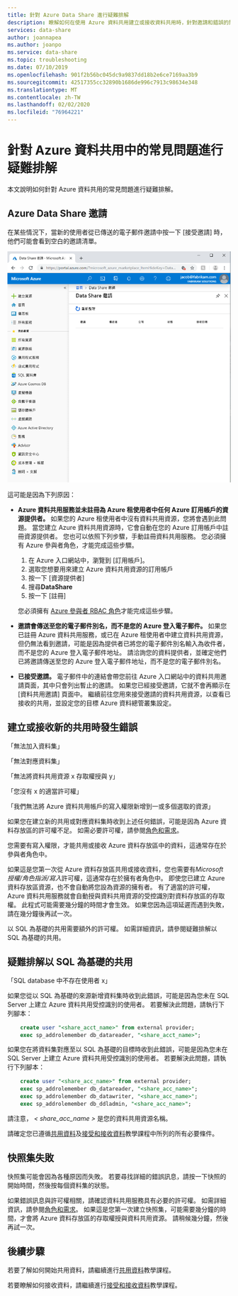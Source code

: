 ```yaml
---
title: 針對 Azure Data Share 進行疑難排解
description: 瞭解如何在使用 Azure 資料共用建立或接收資料共用時，針對邀請和錯誤的問題進行疑難排解。
services: data-share
author: joannapea
ms.author: joanpo
ms.service: data-share
ms.topic: troubleshooting
ms.date: 07/10/2019
ms.openlocfilehash: 901f2b56bc045dc9a9837dd18b2e6ce7169aa3b9
ms.sourcegitcommit: 42517355cc32890b1686de996c7913c98634e348
ms.translationtype: MT
ms.contentlocale: zh-TW
ms.lasthandoff: 02/02/2020
ms.locfileid: "76964221"
---
```

# <a name="troubleshoot-common-issues-in-azure-data-share"></a>針對 Azure 資料共用中的常見問題進行疑難排解 

本文說明如何針對 Azure 資料共用的常見問題進行疑難排解。 

## <a name="azure-data-share-invitations"></a>Azure Data Share 邀請 

在某些情況下，當新的使用者從已傳送的電子郵件邀請中按一下 [接受邀請] 時，他們可能會看到空白的邀請清單。 

![沒有邀請](media/no-invites.png)

這可能是因為下列原因：

* **Azure 資料共用服務並未註冊為 Azure 租使用者中任何 Azure 訂用帳戶的資源提供者。** 如果您的 Azure 租使用者中沒有資料共用資源，您將會遇到此問題。 當您建立 Azure 資料共用資源時，它會自動在您的 Azure 訂用帳戶中註冊資源提供者。 您也可以依照下列步驟，手動註冊資料共用服務。 您必須擁有 Azure 參與者角色，才能完成這些步驟。

    1. 在 Azure 入口網站中，瀏覽到 [訂用帳戶]。
    1. 選取您想要用來建立 Azure 資料共用資源的訂用帳戶
    1. 按一下 [資源提供者]
    1. 搜尋**DataShare**
    1. 按一下 [註冊] 

    您必須擁有 [Azure 參與者 RBAC 角色](https://docs.microsoft.com/azure/role-based-access-control/built-in-roles#contributor)才能完成這些步驟。 

* **邀請會傳送至您的電子郵件別名，而不是您的 Azure 登入電子郵件。** 如果您已註冊 Azure 資料共用服務，或已在 Azure 租使用者中建立資料共用資源，但仍無法看到邀請，可能是因為提供者已將您的電子郵件別名輸入為收件者，而不是您的 Azure 登入電子郵件地址。 請洽詢您的資料提供者，並確定他們已將邀請傳送至您的 Azure 登入電子郵件地址，而不是您的電子郵件別名。

* **已接受邀請。** 電子郵件中的連結會帶您前往 Azure 入口網站中的資料共用邀請頁面，其中只會列出暫止的邀請。 如果您已經接受邀請，它就不會再顯示在 [資料共用邀請] 頁面中。 繼續前往您用來接受邀請的資料共用資源，以查看已接收的共用，並設定您的目標 Azure 資料總管叢集設定。

## <a name="error-when-creating-or-receiving-a-new-share"></a>建立或接收新的共用時發生錯誤

「無法加入資料集」

「無法對應資料集」

「無法將資料共用資源 x 存取權授與 y」

「您沒有 x 的適當許可權」

「我們無法將 Azure 資料共用帳戶的寫入權限新增到一或多個選取的資源」

如果您在建立新的共用或對應資料集時收到上述任何錯誤，可能是因為 Azure 資料存放區的許可權不足。 如需必要許可權，請參閱[角色和需求](concepts-roles-permissions.md)。 

您需要有寫入權限，才能共用或接收 Azure 資料存放區中的資料，這通常存在於參與者角色中。 

如果這是您第一次從 Azure 資料存放區共用或接收資料，您也需要有*Microsoft 授權/角色指派/寫入*許可權，這通常存在於擁有者角色中。 即使您已建立 Azure 資料存放區資源，也不會自動將您設為資源的擁有者。 有了適當的許可權，Azure 資料共用服務就會自動授與資料共用資源的受控識別對資料存放區的存取權。 此程式可能需要幾分鐘的時間才會生效。 如果您因為這項延遲而遇到失敗，請在幾分鐘後再試一次。

以 SQL 為基礎的共用需要額外的許可權。 如需詳細資訊，請參閱疑難排解以 SQL 為基礎的共用。

## <a name="troubleshooting-sql-based-sharing"></a>疑難排解以 SQL 為基礎的共用

「SQL database 中不存在使用者 x」

如果您從以 SQL 為基礎的來源新增資料集時收到此錯誤，可能是因為您未在 SQL Server 上建立 Azure 資料共用受控識別的使用者。  若要解決此問題，請執行下列腳本：

```sql
    create user "<share_acct_name>" from external provider; 
    exec sp_addrolemember db_datareader, "<share_acct_name>";
```      
如果您在將資料集對應至以 SQL 為基礎的目標時收到此錯誤，可能是因為您未在 SQL Server 上建立 Azure 資料共用受控識別的使用者。  若要解決此問題，請執行下列腳本：

```sql
    create user "<share_acc_name>" from external provider; 
    exec sp_addrolemember db_datareader, "<share_acc_name>"; 
    exec sp_addrolemember db_datawriter, "<share_acc_name>"; 
    exec sp_addrolemember db_ddladmin, "<share_acc_name>";
```
請注意， *< share_acc_name >* 是您的資料共用資源名稱。      

請確定您已遵循[共用資料](share-your-data.md)及[接受和接收資料](subscribe-to-data-share.md)教學課程中所列的所有必要條件。

## <a name="snapshot-failed"></a>快照集失敗
快照集可能會因為各種原因而失敗。 若要尋找詳細的錯誤訊息，請按一下快照的開始時間，然後按每個資料集的狀態。 

如果錯誤訊息與許可權相關，請確認資料共用服務具有必要的許可權。 如需詳細資訊，請參閱[角色和需求](concepts-roles-permissions.md)。 如果這是您第一次建立快照集，可能需要幾分鐘的時間，才會將 Azure 資料存放區的存取權授與資料共用資源。 請稍候幾分鐘，然後再試一次。

## <a name="next-steps"></a>後續步驟

若要了解如何開始共用資料，請繼續進行[共用資料](share-your-data.md)教學課程。 

若要瞭解如何接收資料，請繼續進行[接受和接收資料](subscribe-to-data-share.md)教學課程。

